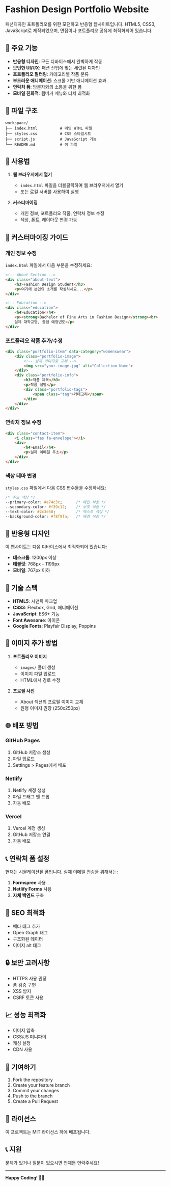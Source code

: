 # Fashion Design Portfolio Website

패션디자인 포트폴리오를 위한 모던하고 반응형 웹사이트입니다. HTML5, CSS3, JavaScript로 제작되었으며, 면접이나 포트폴리오 공유에 최적화되어 있습니다.

## 🌟 주요 기능

- **반응형 디자인**: 모든 디바이스에서 완벽하게 작동
- **모던한 UI/UX**: 패션 산업에 맞는 세련된 디자인
- **포트폴리오 필터링**: 카테고리별 작품 분류
- **부드러운 애니메이션**: 스크롤 기반 애니메이션 효과
- **연락처 폼**: 방문자와의 소통을 위한 폼
- **모바일 친화적**: 햄버거 메뉴와 터치 최적화

## 📁 파일 구조

```
workspace/
├── index.html          # 메인 HTML 파일
├── styles.css          # CSS 스타일시트
├── script.js           # JavaScript 기능
└── README.md           # 이 파일
```

## 🚀 사용법

1. **웹 브라우저에서 열기**
   - `index.html` 파일을 더블클릭하여 웹 브라우저에서 열기
   - 또는 로컬 서버를 사용하여 실행

2. **커스터마이징**
   - 개인 정보, 포트폴리오 작품, 연락처 정보 수정
   - 색상, 폰트, 레이아웃 변경 가능

## 🎨 커스터마이징 가이드

### 개인 정보 수정

`index.html` 파일에서 다음 부분을 수정하세요:

```html
<!-- About Section -->
<div class="about-text">
    <h3>Fashion Design Student</h3>
    <p>여기에 본인의 소개를 작성하세요...</p>
</div>

<!-- Education -->
<div class="education">
    <h4>Education</h4>
    <p><strong>Bachelor of Fine Arts in Fashion Design</strong><br>
    실제 대학교명, 졸업 예정년도</p>
</div>
```

### 포트폴리오 작품 추가/수정

```html
<div class="portfolio-item" data-category="womenswear">
    <div class="portfolio-image">
        <!-- 실제 이미지로 교체 -->
        <img src="your-image.jpg" alt="Collection Name">
    </div>
    <div class="portfolio-info">
        <h3>작품 제목</h3>
        <p>작품 설명</p>
        <div class="portfolio-tags">
            <span class="tag">카테고리</span>
        </div>
    </div>
</div>
```

### 연락처 정보 수정

```html
<div class="contact-item">
    <i class="fas fa-envelope"></i>
    <div>
        <h4>Email</h4>
        <p>실제 이메일 주소</p>
    </div>
</div>
```

### 색상 테마 변경

`styles.css` 파일에서 다음 CSS 변수들을 수정하세요:

```css
/* 주요 색상 */
--primary-color: #e74c3c;      /* 메인 색상 */
--secondary-color: #f39c12;    /* 보조 색상 */
--text-color: #2c3e50;         /* 텍스트 색상 */
--background-color: #f8f9fa;   /* 배경 색상 */
```

## 📱 반응형 디자인

이 웹사이트는 다음 디바이스에서 최적화되어 있습니다:

- **데스크톱**: 1200px 이상
- **태블릿**: 768px - 1199px
- **모바일**: 767px 이하

## 🔧 기술 스택

- **HTML5**: 시맨틱 마크업
- **CSS3**: Flexbox, Grid, 애니메이션
- **JavaScript**: ES6+ 기능
- **Font Awesome**: 아이콘
- **Google Fonts**: Playfair Display, Poppins

## 📸 이미지 추가 방법

1. **포트폴리오 이미지**
   - `images/` 폴더 생성
   - 이미지 파일 업로드
   - HTML에서 경로 수정

2. **프로필 사진**
   - About 섹션의 프로필 이미지 교체
   - 원형 이미지 권장 (250x250px)

## 🌐 배포 방법

### GitHub Pages
1. GitHub 저장소 생성
2. 파일 업로드
3. Settings > Pages에서 배포

### Netlify
1. Netlify 계정 생성
2. 파일 드래그 앤 드롭
3. 자동 배포

### Vercel
1. Vercel 계정 생성
2. GitHub 저장소 연결
3. 자동 배포

## 📞 연락처 폼 설정

현재는 시뮬레이션된 폼입니다. 실제 이메일 전송을 위해서는:

1. **Formspree** 사용
2. **Netlify Forms** 사용
3. **자체 백엔드** 구축

## 🎯 SEO 최적화

- 메타 태그 추가
- Open Graph 태그
- 구조화된 데이터
- 이미지 alt 태그

## 🔒 보안 고려사항

- HTTPS 사용 권장
- 폼 검증 구현
- XSS 방지
- CSRF 토큰 사용

## 📈 성능 최적화

- 이미지 압축
- CSS/JS 미니파이
- 캐싱 설정
- CDN 사용

## 🤝 기여하기

1. Fork the repository
2. Create your feature branch
3. Commit your changes
4. Push to the branch
5. Create a Pull Request

## 📄 라이선스

이 프로젝트는 MIT 라이선스 하에 배포됩니다.

## 📞 지원

문제가 있거나 질문이 있으시면 언제든 연락주세요!

---

**Happy Coding! 🎨✨** 